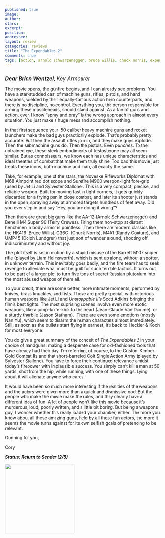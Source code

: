 ```yaml
---
published: true
image:
author: 
stars: 
excerpt: 
position: 
addressee: 
layout: review
categories: reviews
title: "The Expendables 2"
comments: true
tags: [action, arnold schwarzenegger, bruce willis, chuck norris, expendables, Jason Statham, Letters, sylvester stallone]
---
```

<div><p><span class="full-image-block ssNonEditable"><span><a href="/letters/2012/8/22/the-expendables-2.html"><img src="http://static.squarespace.com/static/5005f6bcc4aa41161b33e89e/5329cf1fe4b07c068ebf74de/5329cf1fe4b07c068ebf761a/1353420877177/expendables-2.jpg" alt="" /></a></span></span></p>
<p><span style="font-size:120%;"><em><strong>Dear Brian Wentzel,</strong> Key Armourer</em></span></p>
<p>The movie opens, the gunfire begins, and I can already see problems. You have a star-studded cast of machine guns, rifles, pistols, and hand weapons, wielded by their equally-famous action hero counterparts, and there is no discipline, no control. Everything you, the person responsible for arming these muscleheads, should stand against. As a fan of guns and action, even I know &ldquo;spray and pray&rdquo; is the wrong approach in almost every situation. You just make a huge mess and accomplish nothing.</p>
<p>In that first sequence your .50 caliber heavy machine guns and rocket launchers make the bad guys practically explode. That&rsquo;s probably pretty accurate. But then the assault rifles join in, and they make guys explode. Then the submachine guns do. Then the pistols. Even <em>punches</em>. To the untrained eye, these sleek embodiments of testosterone may all seem similar. But as connoisseurs, we know each has unique characteristics and ideal theatres of combat that make them truly shine. Too bad this movie just treats these icons, both machine and man, all exactly the same.</p>
<p>Take, for example, one of the stars, the Noveske Rifleworks Diplomat with M68 Aimpoint red dot scope and Surefire M900 weapon-light fore-grip (used by Jet Li and Sylvester Stallone). This is a very compact, precise, and reliable weapon. Built for moving fast in tight corners, it gets quickly discarded for a frying pan in close combat, and later its shooter just stands in the open, spraying away at armored targets hundreds of feet away. Did you ever step in and say &ldquo;Hey, you are doing it wrong&rdquo;?</p>
<p>Then there are great big guns like the AA-12 (Arnold Schwarzenegger) and Benelli M4 Super 90 (Terry Crewes). Firing them non-stop at distant henchmen in body armor is pointless. &nbsp;Then there are modern classics like the HK416 (Bruce Willis), G36C&nbsp; (Chuck Norris), M4A1 (Randy Couture), and UMP45 (Dolph Lundgren) that just sort of wander around, shooting off indiscriminately and without joy.</p>
<p>The plot itself is set in motion by a stupid misuse of the Barrett M107 sniper rifle (played by Liam Helmsworth), which is sent up alone, without a spotter, in unknown terrain. This inevitably goes badly, and the fire team has to seek revenge to alleviate what must be guilt for such terrible tactics. It turns out to be part of a larger plot to turn five tons of secret Russian plutonium into the most abused weapon of them all.</p>
<p>To your credit, there are some better, more intimate moments, performed by knives, brass knuckles, and fists. Those are pretty special, with notorious human weapons like Jet Li and <em>Unstoppable II&rsquo;s </em>Scott Adkins bringing the film&rsquo;s best fights. The most suprising scenes involve even more exotic weapons, like a jump-knife-kick to the heart (Jean-Claude Van Damme) &nbsp;or a sturdy thurbile (Jason Statham).&nbsp; There are even some emotions (mostly Nan Yu), which seem to disarm the human characters almost immediately. Still, as soon as the bullets start flying in earnest, it&rsquo;s back to Heckler &amp; Koch for most everyone.</p>
<p>You do give a great summary of the conceit of <em>The Expendables 2</em> in your choice of handguns: making a desperate case for old-fashioned tools that have already had their day. I&rsquo;m referring, of course, to the Custom Kimber Gold Combat IIs and that short-barreled Colt Single Action Army (played by Sylvester Stallone). You have to force their continued relevance amidst today&rsquo;s firepower with implausible success. You simply can&rsquo;t kill a man at 50 yards, shot from the hip, while running, with one of these things. Lying about it will alienate anyone who cares.</p>
<p>It would have been so much more interesting if the realities of the weapons and the actors were given more than a quick and dismissive nod. But the people who make the movie make the rules, and they clearly have a different idea of fun. A lot of people won&rsquo;t like this movie because it&rsquo;s murderous, loud, poorly written, and a little bit boring. But being a weapons guy, I wonder whether this really loaded your chamber, either. The more you know about all these amazing guns, held by all these fun actors, the more it seems the movie turns against for its own selfish goals of pretending to be relevant.</p>
<p>Gunning for you,</p>
<p>Cory</p>
<p><strong><em>Status: Return to Sender (2/5)</em></strong></p>
<p><strong><em><span class="full-image-block ssNonEditable"><span><a href="http://www.zip.ca/browse/title.aspx?f=titleId%28204345%29"><img style="width:225px;" src="http://static.squarespace.com/static/5005f6bcc4aa41161b33e89e/5329cf1fe4b07c068ebf74de/5329cf20e4b07c068ebf7cea/1343245704065/Rent-it-on-Zip.png" alt="" /></a></span></span><br /></em></strong></p></div>
